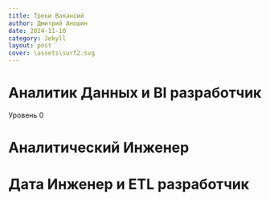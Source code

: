 ```yaml
---
title: Треки Вакансий
author: Дмитрий Аношин
date: 2024-11-10
category: Jekyll
layout: post
cover: \assets\surf2.svg
---
```


# Аналитик Данных и BI разработчик

Уровень 0

# Аналитический Инженер



# Дата Инженер и ETL разработчик


